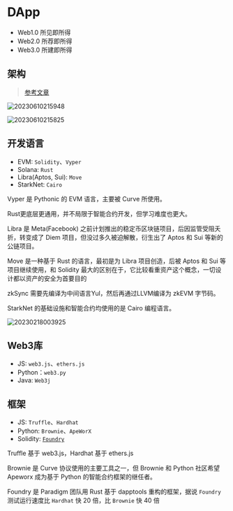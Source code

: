 # DApp

- Web1.0 所见即所得
- Web2.0 所荐即所得
- Web3.0 所建即所得

## 架构

> [参考文章](https://www.preethikasireddy.com/post/the-architecture-of-a-web-3-0-application)

![20230610215948](http://image.zuoright.com/20230610215948.png)

![20230610215825](http://image.zuoright.com/20230610215825.png)

## 开发语言

- EVM: `Solidity`、`Vyper`
- Solana: `Rust`
- Libra(Aptos, Sui): `Move`
- StarkNet: `Cairo`

Vyper 是 Pythonic 的 EVM 语言，主要被 Curve 所使用。

Rust更底层更通用，并不局限于智能合约开发，但学习难度也更大。

Libra 是 Meta(Facebook) 之前计划推出的稳定币区块链项目，后因监管受阻夭折，转变成了 Diem 项目，但没过多久被迫解散，衍生出了 Aptos 和 Sui 等新的公链项目。

Move 是一种基于 Rust 的语言，最初是为 Libra 项目创造，后被 Aptos 和 Sui 等项目继续使用，和 Solidity 最大的区别在于，它比较看重资产这个概念，一切设计都以资产的安全为首要目的

zkSync 需要先编译为中间语言Yul，然后再通过LLVM编译为 zkEVM 字节码。

StarkNet 的基础设施和智能合约均使用的是 Cairo 编程语言。

![20230218003925](http://image.zuoright.com/20230218003925.png)

## Web3库

- JS: `web3.js`、`ethers.js`
- Python：`web3.py`
- Java: `Web3j`

## 框架

- JS: `Truffle`、`Hardhat`
- Python: `Brownie`、`ApeWorX`
- Solidity: [`Foundry`](https://getfoundry.sh/)

Truffle 基于 web3.js，Hardhat 基于 ethers.js

Brownie 是 Curve 协议使用的主要工具之一，但 Brownie 和 Python 社区希望 Apeworx 成为基于 Python 的智能合约框架的继任者。

Foundry 是 Paradigm 团队用 Rust 基于 dapptools 重构的框架，据说 `Foundry` 测试运行速度比 `Hardhat` 快 20 倍，比 `Brownie` 快 40 倍
